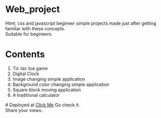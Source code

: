 # Web_project
Html, css and javascript begineer simple projects made just after getting familiar with these concepts.<br>Suitable for begineers.

# Contents
<ol>
<li>Tic tac toe game</li>
<li>Digital Clock</li>
<li>Image changing simple application</li>
<li>Background color changing simple application</li>
<li>Square block moving application</li>
<li>A traditional calculator</li>
</ol>
# Deployed at
    <a href="https://akash2001.github.io/Web_project/">Click Me</a>
  Go check it.<br>Share your views.
